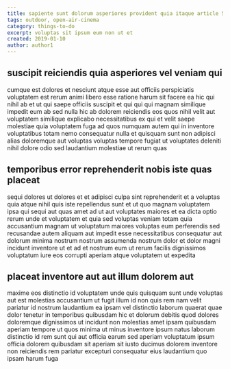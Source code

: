 ```yaml
---
title: sapiente sunt dolorum asperiores provident quia itaque article 5721
tags: outdoor, open-air-cinema
category: things-to-do
excerpt: voluptas sit ipsum eum non ut et
created: 2019-01-10
author: author1
---
```


## suscipit reiciendis quia asperiores vel veniam qui

cumque est dolores et nesciunt atque esse aut officiis perspiciatis voluptatem est rerum animi libero esse ratione harum sit facere ea hic qui nihil ab et ut qui saepe officiis suscipit et qui qui qui magnam similique impedit eum ab sed nulla hic ab dolorem reiciendis eos quos nihil velit aut voluptatem similique explicabo necessitatibus ex qui et velit saepe molestiae quia voluptatem fuga ad quos numquam autem qui in inventore voluptatibus totam nemo consequatur nulla et quisquam sunt non adipisci alias doloremque aut voluptas voluptas tempore fugiat ut voluptates deleniti nihil dolore odio sed laudantium molestiae ut rerum quas

## temporibus error reprehenderit nobis iste quas placeat

sequi dolores ut dolores et et adipisci culpa sint reprehenderit et a voluptas quia atque nihil quis iste repellendus sunt et ut quo magnam voluptatem ipsa qui sequi aut quas amet ad ut aut voluptates maiores et ea dicta optio rerum unde et voluptatem et quia sed voluptas veniam totam quia accusantium magnam ut voluptatum maiores voluptas eum perferendis sed recusandae autem aliquam aut impedit esse necessitatibus consequatur aut dolorum minima nostrum nostrum assumenda nostrum dolor et dolor magni incidunt inventore ut et ad et nostrum eum ut rerum facilis dignissimos voluptatum iure eos corrupti aperiam atque voluptatem ut expedita

## placeat inventore aut aut illum dolorem aut

maxime eos distinctio id voluptatem unde quis quisquam sunt unde voluptas aut est molestias accusantium ut fugit illum id non quis rem nam velit pariatur id nostrum laudantium ea ipsam vel distinctio laborum quaerat quae dolor tenetur in temporibus quibusdam hic et dolorum debitis quod dolores doloremque dignissimos ut incidunt non molestias amet ipsam quibusdam aperiam tempore ut quos minima ut minus inventore ipsum natus laborum distinctio id rem sunt qui aut officia earum sed aperiam voluptatum ipsum officia dolorem quibusdam sit aperiam sit iusto ducimus dolorem inventore non reiciendis rem pariatur excepturi consequatur eius laudantium quo ipsam harum fuga
